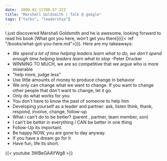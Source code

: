 ```yaml
--- 
date:  2009-01-11T08:57:32Z
title: "Marshall Goldsmith | Talk @ google"
tags: ["talks", "leadership"]
---
```


I just discovered Marshall Goldsmith and he is awesome, looking forward to read his book 
[What got you here, won't get you there]({{< ref "/books/what-got-you-here.md">}}). Here are my takeaways:

* _We spend a lot of time helping leaders learn what to do, we don't spend
        enough time helping leaders learn what to stop_ -Peter Drucker
* WINNING TO MUCH, we are so competitive that we argue who is more miserable
* "help more, judge less"
* Use little amounts of money to produce change  in behavior
* We only can change what we want to change. If you want to change other people that don't want to change, 
  let it go.
* Only do what works for you
* You don't have to know the past of someone to help him
* Developing yourself as a leader and partner: ask, listen think, thank, respond, involve, change, follow-up
* What i can't do to be better?  (parent , partner, team member, son)
* I can't be better in everything I CAN be better in one thing
* Follow-Up its important.
* Be happy NOW,  you are gone to day anyway.
* If you have a dream go for it
* Have fun, life its short.


{{< youtube 3WBeGAAYWg8 >}}
